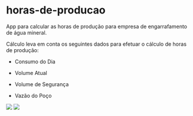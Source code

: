 # horas-de-producao
App para calcular as horas de produção para empresa de engarrafamento de água mineral. 

Cálculo leva em conta os seguintes dados para efetuar o cálculo de horas de produção:
- Consumo do Dia
- Volume Atual
- Volume de Segurança
- Vazão do Poço

  
  <div>
    
 <a href= "https://www.linkedin.com/in/celio-teixeira-alonso-596b10207" target="_blank"><img src="https://img.shields.io/badge/-LinkedIn-%230077B5?style=for-the-badge&logo=linkedin&logoColor=white" target="_blank"></a> 
 <a href = "mailto:taonlinedev@gmail.com"><img src="https://img.shields.io/badge/-Gmail-D14836?style=for-the-badge&logo=gmail&logoColor=white" target="_blank"></a>
          
  </div>      
